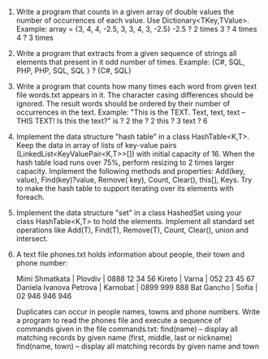 1. Write a program that counts in a given array of double values the number of occurrences of each value. Use Dictionary<TKey,TValue>.
Example: array = {3, 4, 4, -2.5, 3, 3, 4, 3, -2.5}
-2.5 ? 2 times
3 ? 4 times
4 ? 3 times
2. Write a program that extracts from a given sequence of strings all elements that present in it odd number of times. Example:
{C#, SQL, PHP, PHP, SQL, SQL } ? {C#, SQL}
3. Write a program that counts how many times each word from given text file words.txt appears in it. The character casing differences should be ignored. The result words should be ordered by their number of occurrences in the text. Example:
"This is the TEXT. Text, text, text – THIS TEXT! Is this the text?"
  is ? 2
	the ? 2
	this ? 3
	text ? 6
4. Implement the data structure "hash table" in a class HashTable<K,T>. Keep the data in array of lists of key-value pairs (LinkedList<KeyValuePair<K,T>>[]) with initial capacity of 16. When the hash table load runs over 75%, perform resizing to 2 times larger capacity. Implement the following methods and properties: Add(key, value), Find(key)?value, Remove( key), Count, Clear(), this[], Keys. Try to make the hash table to support iterating over its elements with foreach.
5. Implement the data structure "set" in a class HashedSet<T> using your class HashTable<K,T> to hold the elements. Implement all standard set operations like Add(T), Find(T), Remove(T), Count, Clear(), union and intersect.
6. A text file phones.txt holds information about people, their town and phone number:

	Mimi Shmatkata          | Plovdiv  | 0888 12 34 56
	Kireto                  | Varna    | 052 23 45 67
	Daniela Ivanova Petrova | Karnobat | 0899 999 888
	Bat Gancho              | Sofia    | 02 946 946 946

	Duplicates can occur in people names, towns and phone numbers. Write a program to read the phones file and execute a sequence of commands given in the file commands.txt:
find(name) – display all matching records by given name (first, middle, last or nickname)
find(name, town) – display all matching records by given name and town

